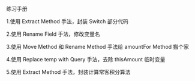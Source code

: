 练习手册

1.使用 Extract Method 手法，封装 Switch 部分代码

2.使用 Rename Field 手法，修改变量名

3.使用 Move Method 和 Rename Method 手法给 amountFor Method 搬个家

4.使用 Replace temp with Query 手法，去除 thisAmount 临时变量

5.使用 Extract Method 手法，封装计算常客积分算法

